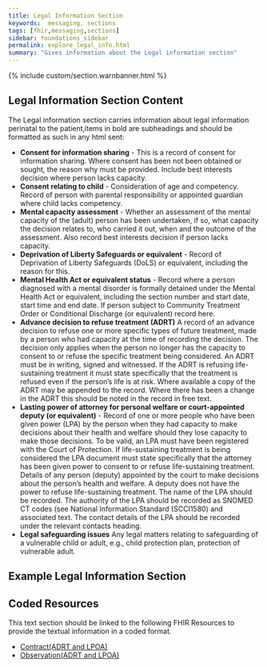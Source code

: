 ```yaml
---
title: Legal Information Section
keywords:  messaging, sections
tags: [fhir,messaging,sections]
sidebar: foundations_sidebar
permalink: explore_legal_info.html
summary: "Gives information about the Legal information section"
---
```


{% include custom/section.warnbanner.html %}

## Legal Information Section Content ##
The Legal information section carries information about legal information perinatal to the patient,items in bold are subheadings and should be formatted as such in any html sent:

- **Consent for information sharing** - This is a record of consent for information sharing. Where consent has been not been obtained or sought, the reason why must be provided. Include best interests decision where person lacks capacity.
- **Consent relating to child**	- Consideration of age and competency. Record of person with parental responsibility or appointed guardian where child lacks competency.	
- **Mental capacity assessment** -	Whether an assessment of the mental capacity of the (adult) person has been undertaken, if so, what capacity the decision relates to, who carried it out, when and the outcome of the assessment. Also record best interests decision if person lacks capacity.
- **Deprivation of Liberty Safeguards or equivalent** -	Record of Deprivation of Liberty Safeguards (DoLS) or equivalent, including the reason for this.
- **Mental Health Act or equivalent status** -	Record where a person diagnosed with a mental disorder is formally detained under the Mental Health Act or equivalent, including the section number and start date, start time and end date. If person subject to Community Treatment Order or Conditional Discharge (or equivalent) record here.
- **Advance decision to refuse treatment (ADRT)**	A record of an advance decision to refuse one or more specific types of future treatment, made by a person who had capacity at the time of recording the decision. The decision only applies when the person no longer has the capacity to consent to or refuse the specific treatment being considered. An ADRT must be in writing, signed and witnessed. If the ADRT is refusing life-sustaining treatment it must state specifically that the treatment is refused even if the person’s life is at risk. Where available a copy of the ADRT may be appended to the record. Where there has been a change in the ADRT this should be noted in the record in free text.
- **Lasting power of attorney  for personal welfare  or court-appointed deputy (or equivalent)**	- Record of one or more people who have been given power (LPA) by the person when they had capacity to make decisions about their health and welfare should they lose capacity to make those decisions. To be valid, an LPA must have been registered with the Court of Protection. If life-sustaining treatment is being considered the LPA document must state specifically that the attorney has been given power to consent to or refuse life-sustaining treatment. Details of any person (deputy) appointed by the court to make decisions about the person’s health and welfare. A deputy does not have the power to refuse life-sustaining treatment. The name of the LPA should be recorded. The authority of the LPA should be recorded as SNOMED CT codes (see National Information Standard (SCCI1580) and associated text. The contact details of the LPA should be recorded under the relevant contacts heading.
- **Legal safeguarding issues**	Any legal matters relating to safeguarding of a vulnerable child or adult, e.g., child protection plan, protection of vulnerable adult.	

## Example Legal Information Section ##

<script src="https://gist.github.com/IOPS-DEV/38688357710decd6e80bc597a9da54e2.js"></script>

## Coded Resources ##

This text section should be linked to the following FHIR Resources to provide the textual information in a coded format.

- [Contract(ADRT and LPOA)](build_contract.html)
- [Observation(ADRT and LPOA)](build_contract.html)







